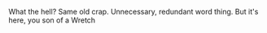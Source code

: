 What the hell? Same old crap. Unnecessary, redundant word thing. But it's here, you son of a Wretch  $$$$$$$$$$$$$$$$$$$$
